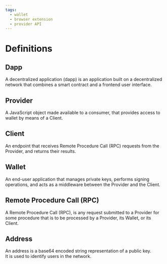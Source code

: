 ```yaml
---
tags:
  - wallet
  - browser extension
  - provider API
---
```


# Definitions

## Dapp

A decentralized application (dapp) is an application built on a decentralized network that combines a smart contract and a frontend user interface.

## Provider

A JavaScript object made available to a consumer, that provides access to wallet by means of a Client.

## Client

An endpoint that receives Remote Procedure Call (RPC) requests from the Provider, and returns their results.

## Wallet

An end-user application that manages private keys, performs signing operations,
and acts as a middleware between the Provider and the Client.

## Remote Procedure Call (RPC)

A Remote Procedure Call (RPC), is any request submitted to a Provider for some procedure
that is to be processed by a Provider, its Wallet, or its Client.

## Address

An address is a base64 encoded string representation of a public key.  
It is used to identify users in the network.
